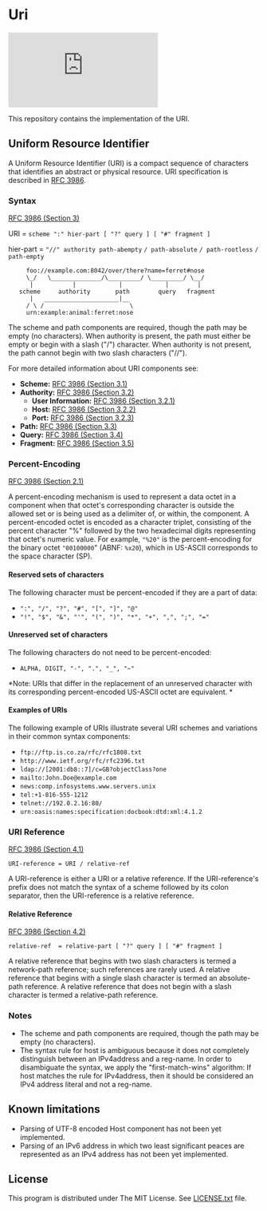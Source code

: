 # Uri

![Nuget](https://img.shields.io/nuget/v/Nathiss.Uri)

This repository contains the implementation of the URI.

## Uniform Resource Identifier

A Uniform Resource Identifier (URI) is a compact sequence of characters that identifies
an abstract or physical resource.
URI specification is described in [RFC 3986](https://tools.ietf.org/html/rfc3986).

### Syntax

[RFC 3986 (Section 3)](https://tools.ietf.org/html/rfc3986#section-3)

URI         = `scheme ":" hier-part [ "?" query ] [ "#" fragment ]`

hier-part   = `"//" authority path-abempty`
            `/ path-absolute`
            `/ path-rootless`
            `/ path-empty`

```none
     foo://example.com:8042/over/there?name=ferret#nose
     \_/   \______________/\_________/ \_________/ \__/
      |           |            |            |        |
   scheme     authority       path        query   fragment
      |   _____________________|__
     / \ /                        \
     urn:example:animal:ferret:nose
```

The scheme and path components are required, though the path may be empty
(no characters). When authority is present, the path must either be empty
or begin with a slash ("/") character.  When authority is not present,
the path cannot begin with two slash characters ("//").

For more detailed information about URI components see:

* **Scheme:** [RFC 3986 (Section 3.1)](https://tools.ietf.org/html/rfc3986#section-3.1)
* **Authority:** [RFC 3986 (Section 3.2)](https://tools.ietf.org/html/rfc3986#section-3.2)
  * **User Information:** [RFC 3986 (Section 3.2.1)](https://tools.ietf.org/html/rfc3986#section-3.2.1)
  * **Host:** [RFC 3986 (Section 3.2.2)](https://tools.ietf.org/html/rfc3986#section-3.2.2)
  * **Port:** [RFC 3986 (Section 3.2.3)](https://tools.ietf.org/html/rfc3986#section-3.2.3)
* **Path:** [RFC 3986 (Section 3.3)](https://tools.ietf.org/html/rfc3986#section-3.3)
* **Query:** [RFC 3986 (Section 3.4)](https://tools.ietf.org/html/rfc3986#section-3.4)
* **Fragment:** [RFC 3986 (Section 3.5)](https://tools.ietf.org/html/rfc3986#section-3.5)

### Percent-Encoding

[RFC 3986 (Section 2.1)](https://tools.ietf.org/html/rfc3986#section-2.1)

A percent-encoding mechanism is used to represent a data octet in a
component when that octet's corresponding character is outside the
allowed set or is being used as a delimiter of, or within, the
component.  A percent-encoded octet is encoded as a character
triplet, consisting of the percent character "%" followed by the two
hexadecimal digits representing that octet's numeric value.  For
example, `"%20"` is the percent-encoding for the binary octet
`"00100000`" (ABNF: `%x20`), which in US-ASCII corresponds to the space
character (SP).

#### Reserved sets of characters

The following character must be percent-encoded if they are a part of data:

* `":", "/", "?", "#", "[", "]", "@"`
* `"!", "$", "&", "'", "(", ")", "*", "+", ",", ";", "="`

#### Unreserved set of characters

The following characters do not need to be percent-encoded:

* `ALPHA, DIGIT, "-", ".", "_", "~"`

*Note:
URIs that differ in the replacement of an unreserved character with its
corresponding percent-encoded US-ASCII octet are equivalent.
*

#### Examples of URIs

The following example of URIs illustrate several URI schemes and variations in
their common syntax components:

* `ftp://ftp.is.co.za/rfc/rfc1808.txt`
* `http://www.ietf.org/rfc/rfc2396.txt`
* `ldap://[2001:db8::7]/c=GB?objectClass?one`
* `mailto:John.Doe@example.com`
* `news:comp.infosystems.www.servers.unix`
* `tel:+1-816-555-1212`
* `telnet://192.0.2.16:80/`
* `urn:oasis:names:specification:docbook:dtd:xml:4.1.2`

### URI Reference

[RFC 3986 (Section 4.1)](https://tools.ietf.org/html/rfc3986#section-4.1)

`URI-reference = URI / relative-ref`

A URI-reference is either a URI or a relative reference.  If the
URI-reference's prefix does not match the syntax of a scheme followed
by its colon separator, then the URI-reference is a relative reference.

#### Relative Reference

[RFC 3986 (Section 4.2)](https://tools.ietf.org/html/rfc3986#section-4.2)

`relative-ref  = relative-part [ "?" query ] [ "#" fragment ]`

A relative reference that begins with two slash characters is termed
a network-path reference; such references are rarely used.  A
relative reference that begins with a single slash character is
termed an absolute-path reference.  A relative reference that does
not begin with a slash character is termed a relative-path reference.

### Notes

* The scheme and path components are required, though the path may be
  empty (no characters).
* The syntax rule for host is ambiguous because it does not completely
  distinguish between an IPv4address and a reg-name.  In order to
  disambiguate the syntax, we apply the "first-match-wins" algorithm:
  If host matches the rule for IPv4address, then it should be
  considered an IPv4 address literal and not a reg-name.

## Known limitations

* Parsing of UTF-8 encoded Host component has not been yet implemented.
* Parsing of an IPv6 address in which two least significant peaces are represented as an IPv4 address has not been yet
  implemented.

## License

This program is distributed under The MIT License. See [LICENSE.txt](LICENSE.txt) file.

